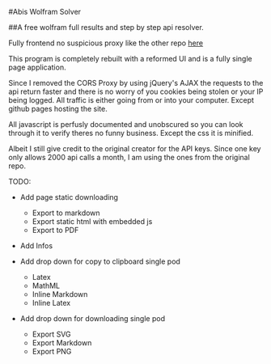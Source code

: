 #Abis Wolfram Solver

##A free wolfram full results and step by step api resolver.

Fully frontend no suspicious proxy like the other repo [here](https://github.com/WolfreeAlpha)

This program is completely rebuilt with a reformed UI and is a fully single page application.

Since I removed the CORS Proxy by using jQuery's AJAX the requests to the api return faster and there is no worry of you cookies being stolen or your IP being logged. All traffic is either going from or into your computer. Except github pages hosting the site.

All javascript is perfusly documented and unobscured so you can look through it to verify theres no funny business. Except the css it is minified.

Albeit I still give credit to the original creator for the API keys. Since one key only allows 2000 api calls a month, I am using the ones from the original repo.

TODO:
- Add page static downloading
  - Export to markdown
  - Export static html with embedded js
  - Export to PDF
- Add Infos
- Add drop down for copy to clipboard single pod
  - Latex
  - MathML
  - Inline Markdown
  - Inline Latex 

- Add drop down for downloading single pod
  - Export SVG
  - Export Markdown
  - Export PNG